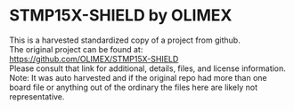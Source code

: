 
# STMP15X-SHIELD by OLIMEX  
This is a harvested standardized copy of a project from github.  
The original project can be found at:  
https://github.com/OLIMEX/STMP15X-SHIELD  
Please consult that link for additional, details, files, and license information.  
Note: It was auto harvested and if the original repo had more than one board file or anything out of the ordinary the files here are likely not representative.  
    